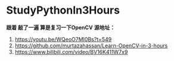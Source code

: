 # StudyPythonIn3Hours
**跟着 敲了一遍  算是复习一下OpenCV**
**源地址：**
1. https://youtu.be/WQeoO7MI0Bs?t=549
2. https://github.com/murtazahassan/Learn-OpenCV-in-3-hours
3. https://www.bilibili.com/video/BV16K411W7x9
